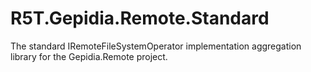 # R5T.Gepidia.Remote.Standard
The standard IRemoteFileSystemOperator implementation aggregation library for the Gepidia.Remote project.
